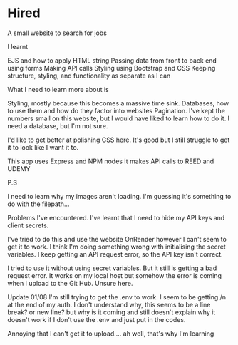 # Hired

A small website to search for jobs

I learnt

EJS and how to apply HTML string 
Passing data from front to back end using forms
Making API calls 
Styling using Bootstrap and CSS
Keeping structure, styling, and functionality as separate as I can


What I need to learn more about is

Styling, mostly because this becomes a massive time sink.
Databases, how to use them and how do they factor into websites
Pagination. I've kept the numbers small on this website, but I would have liked to learn how to do it. I need a database, but I'm not sure. 

I'd like to get better at polishing CSS here. It's good but I still struggle to get it to look like I want it to. 


This app uses Express and NPM nodes
It makes API calls to REED and UDEMY 

P.S

I need to learn why my images aren't loading. I'm guessing it's something to do with the filepath... 

Problems I've encountered.
I've learnt that I need to hide my API keys and client secrets. 

I've tried to do this and use the website OnRender however I can't seem to get it to work. I think I'm doing something wrong with initialising the secret variables.
I keep getting an API request error, so the API key isn't correct. 

I tried to use it without using secret variables. But it still is getting a bad request error. It works on my local host but somehow the error is coming when I upload to the Git Hub. Unsure here.

Update 01/08
I'm still trying to get the .env to work. I seem to be getting /n at the end of my auth. I don't understand why, this seems to be a line break? or new line? but why is it coming and still doesn't explain why it doesn't work if I don't use the .env and just put in the codes. 

Annoying that I can't get it to upload.... ah well, that's why I'm learning







